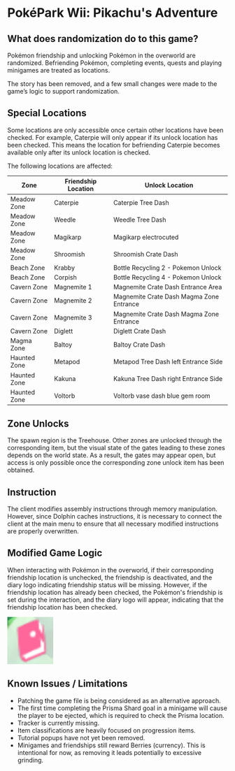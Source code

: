 # PokéPark Wii: Pikachu's Adventure

## What does randomization do to this game?

Pokémon friendship and unlocking Pokémon in the overworld are randomized. Befriending Pokémon, completing
events, quests and playing minigames are treated as locations.

The story has been removed, and a few small changes were made to the game’s logic to support randomization.

## Special Locations

Some locations are only accessible once certain other locations have been checked. For example, Caterpie will only
appear if its unlock location has been checked. This means the location for befriending Caterpie becomes available only
after its unlock location is checked.

The following locations are affected:

| Zone         | Friendship Location | Unlock Location                          |
|--------------|---------------------|------------------------------------------|
| Meadow Zone  | Caterpie            | Caterpie Tree Dash                       |
| Meadow Zone  | Weedle              | Weedle Tree Dash                         |
| Meadow Zone  | Magikarp            | Magikarp electrocuted                    |
| Meadow Zone  | Shroomish           | Shroomish Crate Dash                     |
| Beach Zone   | Krabby              | Bottle Recycling 2 - Pokemon Unlock      |
| Beach Zone   | Corpish             | Bottle Recycling 4 - Pokemon Unlock      |
| Cavern Zone  | Magnemite 1         | Magnemite Crate Dash Entrance Area       |
| Cavern Zone  | Magnemite 2         | Magnemite Crate Dash Magma Zone Entrance |
| Cavern Zone  | Magnemite 3         | Magnemite Crate Dash Magma Zone Entrance |
| Cavern Zone  | Diglett             | Diglett Crate Dash                       |
| Magma Zone   | Baltoy              | Baltoy Crate Dash                        |
| Haunted Zone | Metapod             | Metapod Tree Dash left Entrance Side     |
| Haunted Zone | Kakuna              | Kakuna Tree Dash right Entrance Side     |
| Haunted Zone | Voltorb             | Voltorb vase dash blue gem room          |

## Zone Unlocks

The spawn region is the Treehouse. Other zones are unlocked through the corresponding item, but the visual state of the
gates leading to these zones depends on the world state. As a result, the gates may appear open, but access is only
possible once the corresponding zone unlock item has been obtained.

## Instruction

The client modifies assembly instructions through memory manipulation. However, since Dolphin caches instructions, it is
necessary to connect the client at the main menu to ensure that all necessary modified instructions are properly
overwritten.

## Modified Game Logic

When interacting with Pokémon in the overworld, if their corresponding friendship location is unchecked, the friendship
is deactivated, and the diary logo indicating friendship status will be missing. However, if the friendship location has
already been checked, the Pokémon's friendship is set during the interaction, and the diary logo will appear, indicating
that the friendship location has been checked.

![diary.png](diary.png)

## Known Issues / Limitations

- Patching the game file is being considered as an alternative approach.
- The first time completing the Prisma Shard goal in a minigame will cause the player to be ejected, which is required
  to check the Prisma location.
- Tracker is currently missing.
- Item classifications are heavily focused on progression items.
- Tutorial popups have not yet been removed.
- Minigames and friendships still reward Berries (currency). This is intentional for now, as removing it leads
  potentially to
  excessive grinding.




